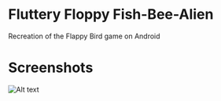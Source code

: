 # Fluttery Floppy Fish-Bee-Alien
Recreation of the Flappy Bird game on Android

# Screenshots

![Alt text](https://github.com/Falcon-Punch/FlutteryFloppyFishBeeAlien/blob/master/flappy.jpg?raw=true "Flappy Screenshot")
